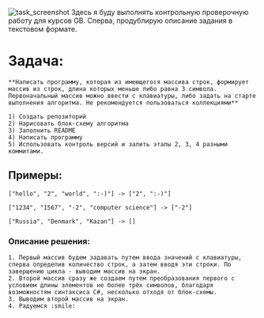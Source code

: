 ![task_screenshot](https://gbcdn.mrgcdn.ru/uploads/asset/3699309/attachment/7ddba9ad1f1c3d9b9f681c5fe93ee91f.png)
Здесь я буду выполнять контрольную проверочную работу для курсов GB. Сперва, продублирую описание задания в текстовом формате.
# Задача: 
    **Написать программу, которая из имеющегося массива строк, формирует массив из строк, длина которых меньше либо равна 3 символа. Первоначальный массив можно ввести с клавиатуры, либо задать на старте выполнения алгоритма. Не рекомендуется пользоваться коллекциями**

    1) Создать репозиторий
    2) Нарисовать блок-схему алгоритма
    3) Заполнить README
    4) Написать программу 
    5) Использовать контроль версий и залить этапы 2, 3, 4 разными коммитами.

## Примеры:
    
    ["hello", "2", "world", ":-)"] -> ["2", ":-)"]

    ["1234", "1567", "-2", "computer science"] -> ["-2"]

    ["Russia", "Denmark", "Kazan"] -> []
### Описание решения:
    
    1. Первый массив будем задавать путем ввода значений с клавиатуры, сперва определив количество строк, а затем вводя эти строки. По завершению цикла - выводим массив на экран.
    2. Второй массив сразу же создаем путем преобразования первого с условием длины элементов не более трёх символов, благодаря возможностям синтаксиса С#, несколько отходя от блок-схемы.
    3. Выводим второй массив на экран.
    4. Радуемся :smile: